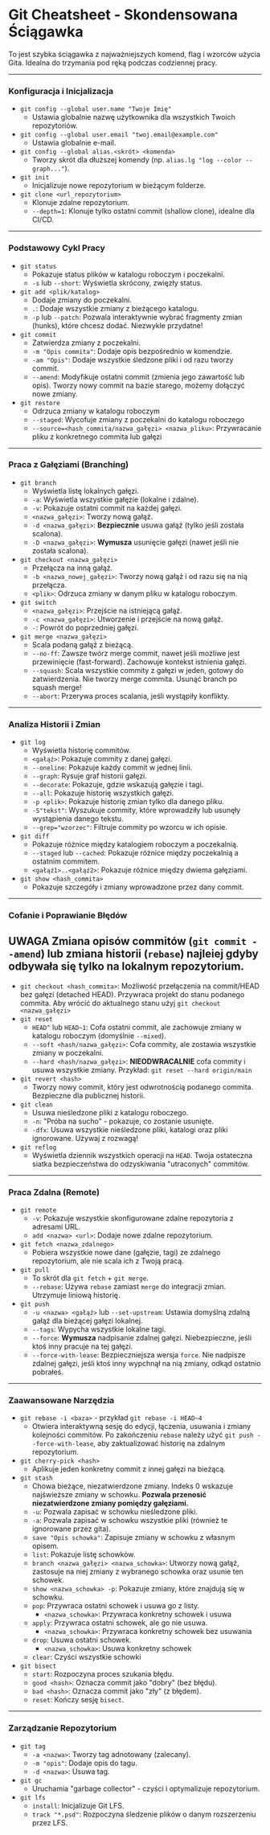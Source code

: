 # Git Cheatsheet - Skondensowana Ściągawka

To jest szybka ściągawka z najważniejszych komend, flag i wzorców użycia Gita. Idealna do trzymania pod ręką podczas codziennej pracy.

---

### Konfiguracja i Inicjalizacja

- `git config --global user.name "Twoje Imię"`
  - Ustawia globalnie nazwę użytkownika dla wszystkich Twoich repozytoriów.
- `git config --global user.email "twoj.email@example.com"`
  - Ustawia globalnie e-mail.
- `git config --global alias.<skrót> <komenda>`
  - Tworzy skrót dla dłuższej komendy (np. `alias.lg "log --color --graph..."`).
- `git init`
  - Inicjalizuje nowe repozytorium w bieżącym folderze.
- `git clone <url_repozytorium>`
  - Klonuje zdalne repozytorium.
  - `--depth=1`: Klonuje tylko ostatni commit (shallow clone), idealne dla CI/CD.

---

### Podstawowy Cykl Pracy

- `git status`
  - Pokazuje status plików w katalogu roboczym i poczekalni.
  - `-s` lub `--short`: Wyświetla skrócony, zwięzły status.
- `git add <plik/katalog>`
  - Dodaje zmiany do poczekalni.
  - `.`: Dodaje wszystkie zmiany z bieżącego katalogu.
  - `-p` lub `--patch`: Pozwala interaktywnie wybrać fragmenty zmian (hunks), które chcesz dodać. Niezwykle przydatne!
- `git commit`
  - Zatwierdza zmiany z poczekalni.
  - `-m "Opis commita"`: Dodaje opis bezpośrednio w komendzie.
  - `-am "Opis"`: Dodaje wszystkie śledzone pliki i od razu tworzy commit.
  - `--amend`: Modyfikuje ostatni commit (zmienia jego zawartość lub opis). Tworzy nowy commit na bazie starego, możemy dołączyć nowe zmiany.
- `git restore`
  - Odrzuca zmiany w katalogu roboczym
  - `--staged`: Wycofuje zmiany z poczekalni do katalogu roboczego
  - `--source=<hash_commita/nazwa_gałęzi> <nazwa_pliku>`: Przywracanie pliku z konkretnego commita lub gałęzi

---

### Praca z Gałęziami (Branching)

- `git branch`
  - Wyświetla listę lokalnych gałęzi.
  - `-a`: Wyświetla wszystkie gałęzie (lokalne i zdalne).
  - `-v`: Pokazuje ostatni commit na każdej gałęzi.
  - `<nazwa_gałęzi>`: Tworzy nową gałąź.
  - `-d <nazwa_gałęzi>`: **Bezpiecznie** usuwa gałąź (tylko jeśli została scalona).
  - `-D <nazwa_gałęzi>`: **Wymusza** usunięcie gałęzi (nawet jeśli nie została scalona).
- `git checkout <nazwa_gałęzi>`
  - Przełącza na inną gałąź.
  - `-b <nazwa_nowej_gałęzi>`: Tworzy nową gałąź i od razu się na nią przełącza.
  - `<plik>`: Odrzuca zmiany w danym pliku w katalogu roboczym.
- `git switch`
  - `<nazwa_gałęzi>`: Przejście na istniejącą gałąź.
  - `-c <nazwa_gałęzi>`: Utworzenie i przejście na nową gałąź.
  - `-`: Powrót do poprzedniej gałęzi.
- `git merge <nazwa_gałęzi>`
  - Scala podaną gałąź z bieżącą.
  - `--no-ff`: Zawsze twórz merge commit, nawet jeśli możliwe jest przewinięcie (fast-forward). Zachowuje kontekst istnienia gałęzi.
  - `--squash`: Scala wszystkie commity z gałęzi w jeden, gotowy do zatwierdzenia. Nie tworzy merge commita. Usunąć branch po squash merge!
  - `--abort`: Przerywa proces scalania, jeśli wystąpiły konflikty.

---

### Analiza Historii i Zmian

- `git log`
  - Wyświetla historię commitów.
  - `<gałąź>`: Pokazuje commity z danej gałęzi.
  - `--oneline`: Pokazuje każdy commit w jednej linii.
  - `--graph`: Rysuje graf historii gałęzi.
  - `--decorate`: Pokazuje, gdzie wskazują gałęzie i tagi.
  - `--all`: Pokazuje historię wszystkich gałęzi.
  - `-p <plik>`: Pokazuje historię zmian tylko dla danego pliku.
  - `-S"tekst"`: Wyszukuje commity, które wprowadziły lub usunęły wystąpienia danego tekstu.
  - `--grep="wzorzec"`: Filtruje commity po wzorcu w ich opisie.
- `git diff`
  - Pokazuje różnice między katalogiem roboczym a poczekalnią.
  - `--staged` lub `--cached`: Pokazuje różnice między poczekalnią a ostatnim commitem.
  - `<gałąź1>..<gałąź2>`: Pokazuje różnice między dwiema gałęziami.
- `git show <hash_commita>`
  - Pokazuje szczegóły i zmiany wprowadzone przez dany commit.

---

### Cofanie i Poprawianie Błędów

## **UWAGA** Zmiana opisów commitów (`git commit --amend`) lub zmiana historii (`rebase`) najleiej gdyby odbywała się tylko na lokalnym repozytorium.

- `git checkout <hash_commita>`: Możliwość przełączenia na commit/HEAD bez gałęzi (detached HEAD). Przywraca projekt do stanu podanego commita. Aby wrócić do aktualnego stanu użyj `git checkout <nazwa_gałęzi>`
- `git reset`
  - `HEAD^` lub `HEAD~1`: Cofa ostatni commit, ale zachowuje zmiany w katalogu roboczym (domyślnie `--mixed`).
  - `--soft <hash/nazwa_gałęzi>`: Cofa commity, ale zostawia wszystkie zmiany w poczekalni.
  - `--hard <hash/nazwa_gałęzi>`: **NIEODWRACALNIE** cofa commity i usuwa wszystkie zmiany. Przykład: `git reset --hard origin/main`
- `git revert <hash>`
  - Tworzy nowy commit, który jest odwrotnością podanego commita. Bezpieczne dla publicznej historii.
- `git clean`
  - Usuwa nieśledzone pliki z katalogu roboczego.
  - `-n`: "Próba na sucho" - pokazuje, co zostanie usunięte.
  - `-dfx`: Usuwa wszystkie nieśledzone pliki, katalogi oraz pliki ignorowane. Używaj z rozwagą!
- `git reflog`
  - Wyświetla dziennik wszystkich operacji na `HEAD`. Twoja ostateczna siatka bezpieczeństwa do odzyskiwania "utraconych" commitów.

---

### Praca Zdalna (Remote)

- `git remote`
  - `-v`: Pokazuje wszystkie skonfigurowane zdalne repozytoria z adresami URL.
  - `add <nazwa> <url>`: Dodaje nowe zdalne repozytorium.
- `git fetch <nazwa_zdalnego>`
  - Pobiera wszystkie nowe dane (gałęzie, tagi) ze zdalnego repozytorium, ale nie scala ich z Twoją pracą.
- `git pull`
  - To skrót dla `git fetch` + `git merge`.
  - `--rebase`: Używa `rebase` zamiast `merge` do integracji zmian. Utrzymuje liniową historię.
- `git push`
  - `-u <nazwa> <gałąź>` lub `--set-upstream`: Ustawia domyślną zdalną gałąź dla bieżącej gałęzi lokalnej.
  - `--tags`: Wypycha wszystkie lokalne tagi.
  - `--force`: **Wymusza** nadpisanie zdalnej gałęzi. Niebezpieczne, jeśli ktoś inny pracuje na tej gałęzi.
  - `--force-with-lease`: Bezpieczniejsza wersja `force`. Nie nadpisze zdalnej gałęzi, jeśli ktoś inny wypchnął na nią zmiany, odkąd ostatnio pobrałeś.

---

### Zaawansowane Narzędzia

- `git rebase -i <baza>` - przykład `git rebase -i HEAD~4`
  - Otwiera interaktywną sesję do edycji, łączenia, usuwania i zmiany kolejności commitów. Po zakończeniu `rebase` należy użyć `git push --force-with-lease`, aby zaktualizować historię na zdalnym repozytorium.
- `git cherry-pick <hash>`
  - Aplikuje jeden konkretny commit z innej gałęzi na bieżącą.
- `git stash`
  - Chowa bieżące, niezatwierdzone zmiany. Indeks 0 wskazuje najświeższe zmiany w schowku. **Pozwala przenosić niezatwierdzone zmiany pomiędzy gałęziami.**
  - `-u`: Pozwala zapisać w schowku nieśledzone pliki.
  - `-a`: Pozwala zapisać w schowku wszystkie pliki (również te ignorowane przez gita).
  - `save "Opis schowka"`: Zapisuje zmiany w schowku z własnym opisem.
  - `list`: Pokazuje listę schowków.
  - `branch <nazwa_gałęzi> <nazwa_schowka>`: Utworzy nową gałąź, zastosuje na niej zmiany z wybranego schowka oraz usunie ten schowek.
  - `show <nazwa_schowka> -p`: Pokazuje zmiany, które znajdują się w schowku.
  - `pop`: Przywraca ostatni schowek i usuwa go z listy.
    - `<nazwa_schowka>`: Przywraca konkretny schowek i usuwa
  - `apply`: Przywraca ostatni schowek, ale go nie usuwa.
    - `<nazwa_schowka>`: Przywraca konkretny schowek bez usuwania
  - `drop`: Usuwa ostatni schowek.
    - `<nazwa_schowka>`: Usuwa konkretny schowek
  - `clear`: Czyści wszystkie schowki
- `git bisect`
  - `start`: Rozpoczyna proces szukania błędu.
  - `good <hash>`: Oznacza commit jako "dobry" (bez błędu).
  - `bad <hash>`: Oznacza commit jako "zły" (z błędem).
  - `reset`: Kończy sesję `bisect`.

---

### Zarządzanie Repozytorium

- `git tag`
  - `-a <nazwa>`: Tworzy tag adnotowany (zalecany).
  - `-m "opis"`: Dodaje opis do tagu.
  - `-d <nazwa>`: Usuwa tag.
- `git gc`
  - Uruchamia "garbage collector" - czyści i optymalizuje repozytorium.
- `git lfs`
  - `install`: Inicjalizuje Git LFS.
  - `track "*.psd"`: Rozpoczyna śledzenie plików o danym rozszerzeniu przez LFS.
